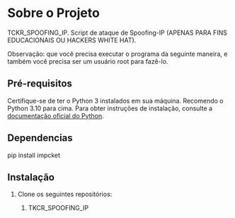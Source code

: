 # Sobre o Projeto

TCKR_SPOOFING_IP. Script de ataque de Spoofing-IP (APENAS PARA FINS EDUCACIONAIS OU HACKERS WHITE HAT).

Observação: que você precisa executar o programa da seguinte maneira, e também você precisa ser um usuário root para fazê-lo.

## Pré-requisitos

Certifique-se de ter o Python 3 instalados em sua máquina. Recomendo o Python 3.10 para cima.  Para obter instruções de instalação, consulte a [documentação oficial do Python](https://www.python.org/downloads/release/python-3122/).

## Dependencias

pip install impcket


## Instalação

1. Clone os seguintes repositórios:
    
    1. TKCR_SPOOFING_IP
